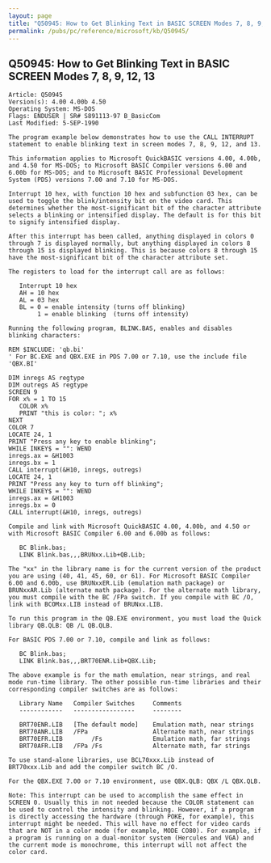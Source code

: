 ```yaml
---
layout: page
title: "Q50945: How to Get Blinking Text in BASIC SCREEN Modes 7, 8, 9, 12, 13"
permalink: /pubs/pc/reference/microsoft/kb/Q50945/
---
```


## Q50945: How to Get Blinking Text in BASIC SCREEN Modes 7, 8, 9, 12, 13

	Article: Q50945
	Version(s): 4.00 4.00b 4.50
	Operating System: MS-DOS
	Flags: ENDUSER | SR# S891113-97 B_BasicCom
	Last Modified: 5-SEP-1990
	
	The program example below demonstrates how to use the CALL INTERRUPT
	statement to enable blinking text in screen modes 7, 8, 9, 12, and 13.
	
	This information applies to Microsoft QuickBASIC versions 4.00, 4.00b,
	and 4.50 for MS-DOS; to Microsoft BASIC Compiler versions 6.00 and
	6.00b for MS-DOS; and to Microsoft BASIC Professional Development
	System (PDS) versions 7.00 and 7.10 for MS-DOS.
	
	Interrupt 10 hex, with function 10 hex and subfunction 03 hex, can be
	used to toggle the blink/intensity bit on the video card. This
	determines whether the most-significant bit of the character attribute
	selects a blinking or intensified display. The default is for this bit
	to signify intensified display.
	
	After this interrupt has been called, anything displayed in colors 0
	through 7 is displayed normally, but anything displayed in colors 8
	through 15 is displayed blinking. This is because colors 8 through 15
	have the most-significant bit of the character attribute set.
	
	The registers to load for the interrupt call are as follows:
	
	   Interrupt 10 hex
	   AH = 10 hex
	   AL = 03 hex
	   BL = 0 = enable intensity (turns off blinking)
	        1 = enable blinking  (turns off intensity)
	
	Running the following program, BLINK.BAS, enables and disables
	blinking characters:
	
	REM $INCLUDE: 'qb.bi'
	' For BC.EXE and QBX.EXE in PDS 7.00 or 7.10, use the include file 'QBX.BI'
	
	DIM inregs AS regtype
	DIM outregs AS regtype
	SCREEN 9
	FOR x% = 1 TO 15
	   COLOR x%
	   PRINT "this is color: "; x%
	NEXT
	COLOR 7
	LOCATE 24, 1
	PRINT "Press any key to enable blinking";
	WHILE INKEY$ = "": WEND
	inregs.ax = &H1003
	inregs.bx = 1
	CALL interrupt(&H10, inregs, outregs)
	LOCATE 24, 1
	PRINT "Press any key to turn off blinking";
	WHILE INKEY$ = "": WEND
	inregs.ax = &H1003
	inregs.bx = 0
	CALL interrupt(&H10, inregs, outregs)
	
	Compile and link with Microsoft QuickBASIC 4.00, 4.00b, and 4.50 or
	with Microsoft BASIC Compiler 6.00 and 6.00b as follows:
	
	   BC Blink.bas;
	   LINK Blink.bas,,,BRUNxx.Lib+QB.Lib;
	
	The "xx" in the library name is for the current version of the product
	you are using (40, 41, 45, 60, or 61). For Microsoft BASIC Compiler
	6.00 and 6.00b, use BRUNxxER.Lib (emulation math package) or
	BRUNxxAR.Lib (alternate math package). For the alternate math library,
	you must compile with the BC /FPa switch. If you compile with BC /O,
	link with BCOMxx.LIB instead of BRUNxx.LIB.
	
	To run this program in the QB.EXE environment, you must load the Quick
	library QB.QLB: QB /L QB.QLB.
	
	For BASIC PDS 7.00 or 7.10, compile and link as follows:
	
	   BC Blink.bas;
	   LINK Blink.bas,,,BRT70ENR.Lib+QBX.Lib;
	
	The above example is for the math emulation, near strings, and real
	mode run-time library. The other possible run-time libraries and their
	corresponding compiler switches are as follows:
	
	   Library Name   Compiler Switches     Comments
	   ------------   -----------------     --------
	
	   BRT70ENR.LIB   [The default mode]    Emulation math, near strings
	   BRT70ANR.LIB   /FPa                  Alternate math, near strings
	   BRT70EFR.LIB        /Fs              Emulation math, far strings
	   BRT70AFR.LIB   /FPa /Fs              Alternate math, far strings
	
	To use stand-alone libraries, use BCL70xxx.Lib instead of
	BRT70xxx.Lib and add the compiler switch BC /O.
	
	For the QBX.EXE 7.00 or 7.10 environment, use QBX.QLB: QBX /L QBX.QLB.
	
	Note: This interrupt can be used to accomplish the same effect in
	SCREEN 0. Usually this in not needed because the COLOR statement can
	be used to control the intensity and blinking. However, if a program
	is directly accessing the hardware (through POKE, for example), this
	interrupt might be needed. This will have no effect for video cards
	that are NOT in a color mode (for example, MODE CO80). For example, if
	a program is running on a dual-monitor system (Hercules and VGA) and
	the current mode is monochrome, this interrupt will not affect the
	color card.
